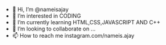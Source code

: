 - 👋 Hi, I’m @nameisajay
- 👀 I’m interested in CODING
- 🌱 I’m currently learning HTML,CSS,JAVASCRIPT AND C++
- 💞️ I’m looking to collaborate on ...
- 📫 How to reach me instagram.com/nameis.ajay

<!---
nameisajay/nameisajay is a ✨ special ✨ repository because its `README.md` (this file) appears on your GitHub profile.
You can click the Preview link to take a look at your changes.
--->
